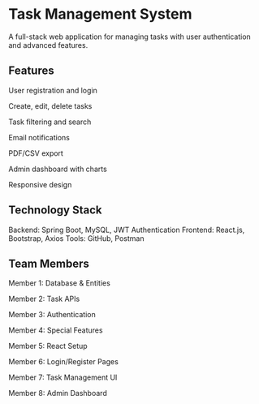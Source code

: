 # Task Management System
A full-stack web application for managing tasks with user authentication and advanced features.

## Features
User registration and login

Create, edit, delete tasks

Task filtering and search

Email notifications

PDF/CSV export

Admin dashboard with charts

Responsive design

## Technology Stack
Backend: Spring Boot, MySQL, JWT Authentication
Frontend: React.js, Bootstrap, Axios
Tools: GitHub, Postman

## Team Members
Member 1: Database & Entities

Member 2: Task APIs

Member 3: Authentication

Member 4: Special Features

Member 5: React Setup

Member 6: Login/Register Pages

Member 7: Task Management UI

Member 8: Admin Dashboard
